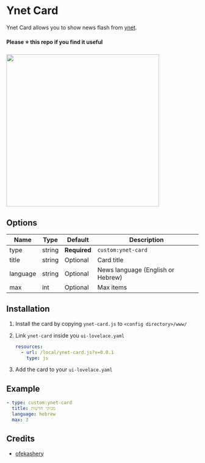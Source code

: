 # Ynet Card
Ynet Card allows you to show news flash from [ynet](https://ynet.co.il).
#### Please ⭐ this repo if you find it useful

<img src="https://user-images.githubusercontent.com/16443111/44750566-6b28ba80-ab1e-11e8-9452-aa7a4819a2b1.png" width="400">

## Options

| Name | Type | Default | Description
| ---- | ---- | ------- | -----------
| type | string | **Required** | `custom:ynet-card`
| title | string | Optional | Card title
| language | string | Optional | News language (English or Hebrew)
| max | int | Optional | Max items

## Installation

1. Install the card by copying `ynet-card.js` to `<config directory>/www/`

2. Link `ynet-card` inside you `ui-lovelace.yaml` 
    ```yaml
    resources:
      - url: /local/ynet-card.js?v=0.0.1
        type: js
    ```

3. Add the card to your `ui-lovelace.yaml`

## Example

```yaml
- type: custom:ynet-card
  title: מבזקי חדשות
  language: hebrew
  max: 3
```

## Credits
- [ofekashery](https://github.com/ofekashery)
